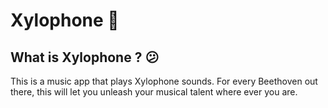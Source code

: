 # Xylophone 🎹

## What is Xylophone ? 😕

This is a music app that plays Xylophone sounds. For every Beethoven out there, this will let you unleash your musical talent where ever you are. 
